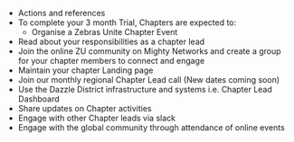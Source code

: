 - Actions and references
- To complete your 3 month Trial, Chapters are expected to:
	- Organise a Zebras Unite Chapter Event
- Read about your responsibilities as a chapter lead
- Join the online ZU community on Mighty Networks and create a group for your chapter members to connect and engage
- Maintain your chapter Landing page
- Join our monthly regional Chapter Lead call (New dates coming soon)
- Use the Dazzle District infrastructure and systems i.e. Chapter Lead Dashboard
- Share updates on Chapter activities
- Engage with other Chapter leads via slack
- Engage with the global community through attendance of online events